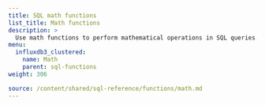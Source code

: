 ```yaml
---
title: SQL math functions
list_title: Math functions
description: >
  Use math functions to perform mathematical operations in SQL queries.
menu:
  influxdb3_clustered:
    name: Math
    parent: sql-functions    
weight: 306

source: /content/shared/sql-reference/functions/math.md
---
```


<!-- 
The content of this page is at /content/shared/sql-reference/functions/math.md
-->